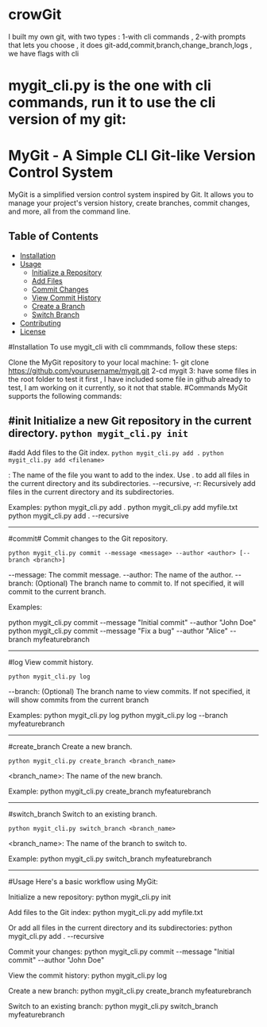 # crowGit
I built my own git, with two types : 1-with cli commands , 2-with prompts that lets you choose , it does git-add,commit,branch,change_branch,logs , we have flags with cli 

# mygit_cli.py is the one with cli commands, run it to use the cli version of my git:
# MyGit - A Simple CLI Git-like Version Control System

MyGit is a simplified version control system inspired by Git. It allows you to manage your project's version history, create branches, commit changes, and more, all from the command line.

## Table of Contents

- [Installation](#installation)
- [Usage](#usage)
  - [Initialize a Repository](#initialize-a-repository)
  - [Add Files](#add-files)
  - [Commit Changes](#commit-changes)
  - [View Commit History](#view-commit-history)
  - [Create a Branch](#create-a-branch)
  - [Switch Branch](#switch-branch)
- [Contributing](#contributing)
- [License](#license)

#Installation
To use mygit_cli with cli commmands, follow these steps:

Clone the MyGit repository to your local machine:
1- git clone https://github.com/yourusername/mygit.git
2-cd mygit
3: have some files in the root folder to test it first , I have included some file in github already to test, I am working on it currently, so it not that stable.
#Commands
MyGit supports the following commands:

#init
Initialize a new Git repository in the current directory.
` python mygit_cli.py init `
---------------------------------------------------------------------------------------------------------------------------------------------------------------------------------------------  

#add
Add files to the Git index.
 ` python mygit_cli.py add . `
 ` python mygit_cli.py add <filename> `

<filename>: The name of the file you want to add to the index. Use . to add all files in the current directory and its subdirectories.
--recursive, -r: Recursively add files in the current directory and its subdirectories.

Examples:
python mygit_cli.py add .
python mygit_cli.py add myfile.txt
python mygit_cli.py add . --recursive

---------------------------------------------------------------------------------------------------------------------------------------------------------------------------------------------

#commit#
Commit changes to the Git repository.

` python mygit_cli.py commit --message <message> --author <author> [--branch <branch>] `
  
--message: The commit message.
--author: The name of the author.
--branch: (Optional) The branch name to commit to. If not specified, it will commit to the current branch.

Examples:

python mygit_cli.py commit --message "Initial commit" --author "John Doe"
python mygit_cli.py commit --message "Fix a bug" --author "Alice" --branch myfeaturebranch

---------------------------------------------------------------------------------------------------------------------------------------------------------------------------------------------

#log
View commit history.

` python mygit_cli.py log `

--branch: (Optional) The branch name to view commits. If not specified, it will show commits from the current branch

Examples:
python mygit_cli.py log
python mygit_cli.py log --branch myfeaturebranch

---------------------------------------------------------------------------------------------------------------------------------------------------------------------------------------------

#create_branch
Create a new branch.

` python mygit_cli.py create_branch <branch_name> `

<branch_name>: The name of the new branch.

Example:
python mygit_cli.py create_branch myfeaturebranch

---------------------------------------------------------------------------------------------------------------------------------------------------------------------------------------------

#switch_branch
Switch to an existing branch.

`python mygit_cli.py switch_branch <branch_name>`

<branch_name>: The name of the branch to switch to.

Example:
python mygit_cli.py switch_branch myfeaturebranch

---------------------------------------------------------------------------------------------------------------------------------------------------------------------------------------------

#Usage
Here's a basic workflow using MyGit:

Initialize a new repository:
python mygit_cli.py init

Add files to the Git index:
python mygit_cli.py add myfile.txt

Or add all files in the current directory and its subdirectories:
python mygit_cli.py add . --recursive

Commit your changes:
python mygit_cli.py commit --message "Initial commit" --author "John Doe"

View the commit history:
python mygit_cli.py log

Create a new branch:
python mygit_cli.py create_branch myfeaturebranch

Switch to an existing branch:
python mygit_cli.py switch_branch myfeaturebranch










